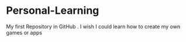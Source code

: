 # Personal-Learning
My first Repository in GitHub
. I wish I could learn how to create my own games or apps
